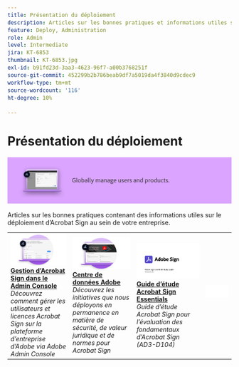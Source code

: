 ```yaml
---
title: Présentation du déploiement
description: Articles sur les bonnes pratiques et informations utiles sur le déploiement d’Acrobat Sign
feature: Deploy, Administration
role: Admin
level: Intermediate
jira: KT-6853
thumbnail: KT-6853.jpg
exl-id: b91fd23d-3aa3-4623-96f7-a00b3768251f
source-git-commit: 452299b2b786beab9df7a5019da4f3840d9cdec9
workflow-type: tm+mt
source-wordcount: '116'
ht-degree: 10%

---
```


# Présentation du déploiement

![Image de déploiement Sign](assets/Hero-Deploy.png)

Articles sur les bonnes pratiques contenant des informations utiles sur le déploiement d’Acrobat Sign au sein de votre entreprise.

<table style="table-layout:fixed">
<tr>
  <td>
    <a href="https://helpx.adobe.com/fr/enterprise/using/adobe-sign-for-enterprise.html" target="_blank">
      <img alt="Admin Console" src="assets/Deploy_Admin.png" />
    </a>
    <div>
    <a href="https://helpx.adobe.com/fr/enterprise/using/adobe-sign-for-enterprise.html" target="_blank"><strong>Gestion d’Acrobat Sign dans le Admin Console</strong></a>
    </div>
    <em>Découvrez comment gérer les utilisateurs et licences Acrobat Sign sur la plateforme d’entreprise d’Adobe via Adobe Admin Console</em>
    <br>
  </td>
  <td>
    <a href="https://www.adobe.com/trust/document-cloud-security.html" target="_blank">
      <img alt="Centre de données Adobe" src="assets/Deploy_Trust.png" />
    </a>
    <div>
    <a href="https://www.adobe.com/trust/document-cloud-security.html" target="_blank"><strong>Centre de données Adobe</strong></a>
    </div>
    <em>Découvrez les initiatives que nous déployons en permanence en matière de sécurité, de valeur juridique et de normes pour Acrobat Sign</em>
    <br>
  </td>
  <td>
    <a href="assets/SignStudyGuide.pdf">
      <img alt="Guide d’étude Acrobat Sign Essentials" src="assets/SignStudyGuide.png" />
    </a>
    <div>
    <a href="assets/SignStudyGuide.pdf"><strong>Guide d’étude Acrobat Sign Essentials</strong></a>
    </div>
    <em>Guide d’étude Acrobat Sign pour l’évaluation des fondamentaux d’Acrobat Sign (AD3-D104)</em>
    <br>
  </td>
  <td>
    <img alt="Espaceur" src="assets/Whitespacer.png" />
    <div>
    <br>
  </td>
</tr>
</table>
